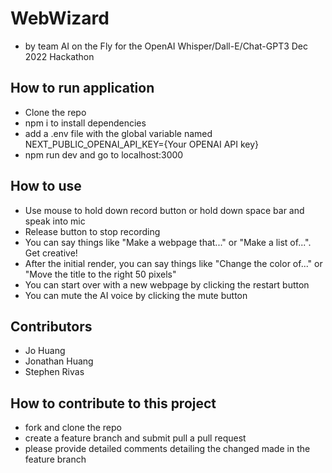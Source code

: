 # WebWizard

- by team AI on the Fly for the OpenAI Whisper/Dall-E/Chat-GPT3 Dec 2022 Hackathon

## How to run application

- Clone the repo
- npm i to install dependencies
- add a .env file with the global variable named NEXT_PUBLIC_OPENAI_API_KEY={Your OPENAI API key}
- npm run dev and go to localhost:3000

## How to use

- Use mouse to hold down record button or hold down space bar and speak into mic
- Release button to stop recording
- You can say things like "Make a webpage that..." or "Make a list of...". Get creative!
- After the initial render, you can say things like "Change the color of..." or "Move the title to the right 50 pixels"
- You can start over with a new webpage by clicking the restart button
- You can mute the AI voice by clicking the mute button

## Contributors

- Jo Huang
- Jonathan Huang
- Stephen Rivas

## How to contribute to this project

- fork and clone the repo
- create a feature branch and submit pull a pull request
- please provide detailed comments detailing the changed made in the feature branch